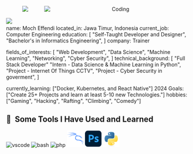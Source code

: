 <p align="center">
  <img src="https://capsule-render.vercel.app/api?text=Hey Everyone!🕹️&animation=fadeIn&type=waving&color=gradient&height=100"/>
    <img align="right" alt="Coding" width="400" src="https://media2.dev.to/dynamic/image/width=800%2Cheight=%2Cfit=scale-down%2Cgravity=auto%2Cformat=auto/https%3A%2F%2Fmedia1.tenor.com%2Fimages%2F0c34272909ee2a4db5606a014082312b%2Ftenor.gif%3Fitemid%3D15828752">
</p>
<a href="https://www.instagram.com/kuereangel/">
  <img height="50" src="https://user-images.githubusercontent.com/46517096/166974368-9798f39f-1f46-499c-b14e-81f0a3f83a06.png"/>
</a>
<br >
name: Moch Effendi
located_in: Jawa Timur, Indonesia
current_job: Computer Engineering
education:
  [
    "Self-Taught Developer and Designer",
    "Bachelor's in Informatics Engineering",
  ]
company: Trainer

fields_of_interests:
  [
    "Web Development",
    "Data Science",
    "Machine Learning",
    "Networking",
    "Cyber Security",
  ]
technical_background:
  [
    "Full Stack Developer"
    "Intern - Data Science & Machine Learning in Python",
    "Project - Internet Of Things CCTV",
    "Project - Cyber Security in goverment",
  ]
  
currently_learning: ["Docker, Kubernetes, and React Native"]
2024 Goals: ["Create 25+ Projects and learn at least 5-10 new Technologies."]
hobbies: ["Gaming", "Hacking", "Rafting", "Climbing", "Comedy"]

<h2> 🚀 &nbsp;Some Tools I Have Used and Learned</h2>
<p align="left">
<img src="https://cdn.jsdelivr.net/gh/devicons/devicon/icons/vscode/vscode-original.svg" alt="vscode" width="45" height="45"/>
<img src="https://cdn.jsdelivr.net/gh/devicons/devicon/icons/bash/bash-original.svg" alt="bash" width="45" height="45"/>
<img src="https://cdn.jsdelivr.net/gh/devicons/devicon/icons/php/php-original.svg" alt="php" width="45" height="45"/>
<img src="https://github.com/devicons/devicon/blob/master/icons/kalilinux/kalilinux-original.svg" alt="linux" width="45" height="45"/>
<img src="https://github.com/devicons/devicon/blob/master/icons/photoshop/photoshop-original.svg" alt="photoshop" width="45" height="45"/>
<img src="https://github.com/devicons/devicon/blob/master/icons/python/python-original.svg" alt="python" width="45" height="45"/>
</p>
